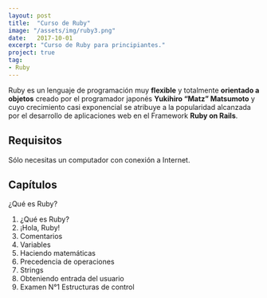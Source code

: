 ```yaml
---
layout: post
title:  "Curso de Ruby"
image: "/assets/img/ruby3.png"
date:   2017-10-01
excerpt: "Curso de Ruby para principiantes."
project: true
tag:
- Ruby
---
```


Ruby es un lenguaje de programación muy **flexible** y totalmente **orientado a objetos** creado por el programador japonés **Yukihiro “Matz” Matsumoto** y cuyo crecimiento casi exponencial se atribuye a la popularidad alcanzada por el desarrollo de aplicaciones web en el Framework **Ruby on Rails**.

## Requisitos

Sólo necesitas un computador con conexión a Internet.

## Capítulos

¿Qué es Ruby?
1. ¿Qué es Ruby?
2. ¡Hola, Ruby!
3. Comentarios
4. Variables
5. Haciendo matemáticas
6. Precedencia de operaciones
7. Strings
8. Obteniendo entrada del usuario
9. Examen N°1
Estructuras de control

